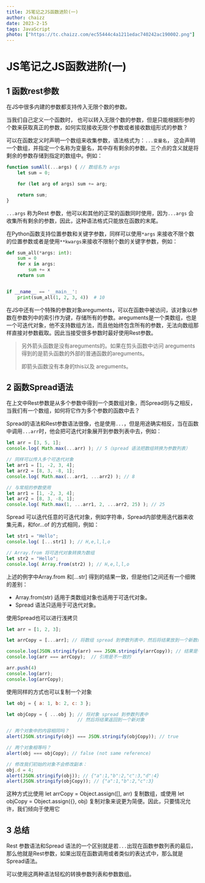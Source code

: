 ```yaml
---
title: JS笔记之JS函数进阶(一)
author: chaizz
date: 2023-2-15
tags: JavaScript
photo: ["https://tc.chaizz.com/ec55444c4a1211edac740242ac190002.png"]
---
```


<!--more-->

# JS笔记之JS函数进阶(一)

## 1 函数rest参数

在JS中很多内建的参数都支持传入无限个数的参数。

当我们自己定义一个函数时， 也可以转入无限个数的参数，但是只能根据形参的个数来获取真正的参数，如何实现接收无限个参数或者接收数组形式的参数？

可以在函数定义时声明一个数组来收集参数，语法格式为：`...变量名`， 这会声明一个数组，并指定一个名称为变量名，其中存有剩余的参数。三个点的含义就是将剩余的参数存储到指定的数组中。例如：

```js
function sumAll(...args) { // 数组名为 args
    let sum = 0;

    for (let arg of args) sum += arg;

    return sum;
}
```

`...args` 称为Rest 参数，他可以和其他的正常的函数同时使用，因为`...args` 会收集所有剩余的参数，因此，这种语法格式只能放在函数的末尾。

在Python函数支持位置参数和关键字参数，同样可以使用`*args` 来接收不限个数的位置参数或者是使用`**kwargs`来接收不限制个数的关键字参数，例如：

```python
def sum_all(*args: int):
    sum = 0
    for x in args:
        sum += x
    return sum


if __name__ == '__main__':
    print(sum_all(1, 2, 3, 4))  # 10
```

在JS中还有一个特殊的参数对象areguments，可以在函数中被访问，该对象以参数在参数列中的索引作为键，存储所有的参数。areguments是一个类数组，也是一个可迭代对象，他不支持数组方法，而且他始终包含所有的参数，无法向数组那样直接对参数截取。因此当接受很多参数时最好使用Rest参数。

> 另外箭头函数是没有areguments的。如果在剪头函数中访问 areguments 得到的是箭头函数的外部的普通函数的areguments。
>
> 即箭头函数没有本身的this以及 areguments。



## 2 函数Spread语法

在上文中Rest参数是从多个参数中得到一个类数组对象，而Spread则与之相反，当我们有一个数组，如何将它作为多个参数的函数中去？

Spread的语法和Rest参数语法很像，也是使用`...`，但是用途确实相反，当在函数中调用`...arr`时，他会把可迭代对象展开到参数列表中去，例如：

```js
let arr = [3, 5, 1];
console.log( Math.max(...arr) ); // 5（spread 语法把数组转换为参数列表）

// 同样可以传入多个可迭代对象
let arr1 = [1, -2, 3, 4];
let arr2 = [8, 3, -8, 1];
console.log( Math.max(...arr1, ...arr2) ); // 8

// 与常规的参数使用
let arr1 = [1, -2, 3, 4];
let arr2 = [8, 3, -8, 1];
console.log( Math.max(1, ...arr1, 2, ...arr2, 25) ); // 25
```

Spread 可以迭代任意的可迭代对象，例如字符串，Spread内部使用迭代器来收集元素，和for...of 的方式相同，例如：

```js
let str1 = "Hello";
console.log( [...str1] ); // H,e,l,l,o

// Array.from 将可迭代对象转换为数组
let str2 = "Hello";
console.log( Array.from(str2) ); // H,e,l,l,o
```

上述的例字中Array.from 和[...str] 得到的结果一致，但是他们之间还有一个细微的差别：

- Array.from(str) 适用于类数组对象也适用于可迭代对象。
- Spread 语法只适用于可迭代对象。

使用Spread也可以进行浅拷贝

```js
let arr = [1, 2, 3];

let arrCopy = [...arr]; // 将数组 spread 到参数列表中，然后将结果放到一个新数组

console.log(JSON.stringify(arr) === JSON.stringify(arrCopy)); // 结果是一致的
console.log(arr === arrCopy);  // 引用是不一致的

arr.push(4)
console.log(arr);
console.log(arrCopy);
```

使用同样的方式也可以复制一个对象

```js
let obj = { a: 1, b: 2, c: 3 };

let objCopy = { ...obj }; // 将对象 spread 到参数列表中
                          // 然后将结果返回到一个新对象

// 两个对象中的内容相同吗？
alert(JSON.stringify(obj) === JSON.stringify(objCopy)); // true

// 两个对象相等吗？
alert(obj === objCopy); // false (not same reference)

// 修改我们初始的对象不会修改副本：
obj.d = 4;
alert(JSON.stringify(obj)); // {"a":1,"b":2,"c":3,"d":4}
alert(JSON.stringify(objCopy)); // {"a":1,"b":2,"c":3}
```

这种方式比使用 let arrCopy = Object.assign([], arr) 复制数组，或使用 let objCopy = Object.assign({}, obj) 复制对象来说更为简便。因此，只要情况允许，我们倾向于使用它

## 3 总结

Rest 参数语法和Spread 语法的一个区别就是若`...`出现在函数参数列表的最后，那么他就是Rest参数，如果出现在函数调用或者类似的表达式中，那么就是Spread语法。

可以使用这两种语法轻松的转换参数列表和参数数组。






































